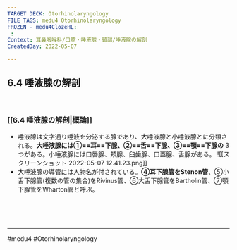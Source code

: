 ```yaml
---
TARGET DECK: Otorhinolaryngology
FILE TAGS: medu4 Otorhinolaryngology
FROZEN - medu4ClozeHL:
 : 
Context: 耳鼻咽喉科/口腔・唾液腺・頸部/唾液腺の解剖
CreatedDay: 2022-05-07

---
```


## 6.4 唾液腺の解剖

<br>

### [[6.4 唾液腺の解剖|概論]]
* 唾液腺は文字通り唾液を分泌する腺であり、大唾液腺と小唾液腺とに分類される。**大唾液腺には①==耳==下腺、②==舌==下腺、③==顎==下腺の** 3 つがある。小唾液腺には口唇腺、頬腺、臼歯腺、口蓋腺、舌腺がある。
![[スクリーンショット 2022-05-07 12.41.23.png]]
* 大唾液腺の導管には人物名が付されている。**④耳下腺管をStenon管**、⑤小舌下腺管(複数の管の集合)をRivinus管、⑥大舌下腺管をBartholin管、⑦顎下腺管をWharton管と呼ぶ。
<!--ID: 1651896783567-->






<br><br><br>

---
#medu4 #Otorhinolaryngology 